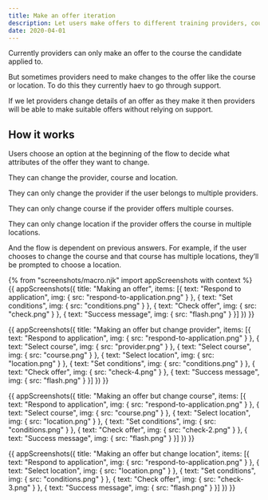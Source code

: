```yaml
---
title: Make an offer iteration
description: Let users make offers to different training providers, courses, locations
date: 2020-04-01
---
```


Currently providers can only make an offer to the course the candidate applied to.

But sometimes providers need to make changes to the offer like the course or location. To do this they currently haev to go through support.

If we let providers change details of an offer as they make it then providers will be able to make suitable offers without relying on support.

## How it works

Users choose an option at the beginning of the flow to decide what attributes of the offer they want to change.

They can change the provider, course and location.

They can only change the provider if the user belongs to multiple providers.

They can only change course if the provider offers multiple courses.

They can only change location if the provider offers the course in multiple locations.

And the flow is dependent on previous answers. For example, if the user chooses to change the course and that course has multiple locations, they’ll be prompted to choose a location.

{% from "screenshots/macro.njk" import appScreenshots with context %}
{{ appScreenshots({
  title: "Making an offer",
  items: [{
    text: "Respond to application",
    img: {
      src: "respond-to-application.png"
    }
  }, {
    text: "Set conditions",
    img: {
      src: "conditions.png"
    }
  }, {
    text: "Check offer",
    img: {
      src: "check.png"
    }
  }, {
    text: "Success message",
    img: {
      src: "flash.png"
    }
  }]
}) }}

{{ appScreenshots({
  title: "Making an offer but change provider",
  items: [{
    text: "Respond to application",
    img: {
      src: "respond-to-application.png"
    }
  }, {
    text: "Select course",
    img: {
      src: "provider.png"
    }
  }, {
    text: "Select course",
    img: {
      src: "course.png"
    }
  }, {
    text: "Select location",
    img: {
      src: "location.png"
    }
  }, {
    text: "Set conditions",
    img: {
      src: "conditions.png"
    }
  }, {
    text: "Check offer",
    img: {
      src: "check-4.png"
    }
  }, {
    text: "Success message",
    img: {
      src: "flash.png"
    }
  }]
}) }}


{{ appScreenshots({
  title: "Making an offer but change course",
  items: [{
    text: "Respond to application",
    img: {
      src: "respond-to-application.png"
    }
  }, {
    text: "Select course",
    img: {
      src: "course.png"
    }
  }, {
    text: "Select location",
    img: {
      src: "location.png"
    }
  }, {
    text: "Set conditions",
    img: {
      src: "conditions.png"
    }
  }, {
    text: "Check offer",
    img: {
      src: "check-2.png"
    }
  }, {
    text: "Success message",
    img: {
      src: "flash.png"
    }
  }]
}) }}

{{ appScreenshots({
  title: "Making an offer but change location",
  items: [{
    text: "Respond to application",
    img: {
      src: "respond-to-application.png"
    }
  }, {
    text: "Select location",
    img: {
      src: "location.png"
    }
  }, {
    text: "Set conditions",
    img: {
      src: "conditions.png"
    }
  }, {
    text: "Check offer",
    img: {
      src: "check-3.png"
    }
  }, {
    text: "Success message",
    img: {
      src: "flash.png"
    }
  }]
}) }}
